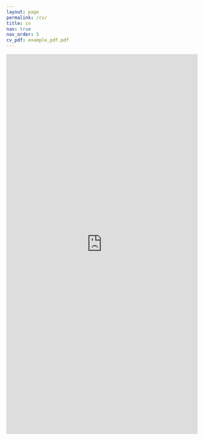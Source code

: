 ```yaml
---
layout: page
permalink: /cv/
title: cv
nav: true
nav_order: 5
cv_pdf: example_pdf.pdf
---
```


<embed src="https://ghltshubh.github.io/assets/pdf/Shubhankar Gahlot-11.pdf" type="application/pdf" style="width:100%; height:1000px; margin-left: auto; margin-right: auto;" frameborder="0"/>

<!-- <iframe src="https://docs.google.com/gview?url=https://ghltshubh.github.io/assets/pdf/example_pdf.pdf&embedded=true" style="width:850px; height:1000px;" frameborder="0"></iframe> -->
